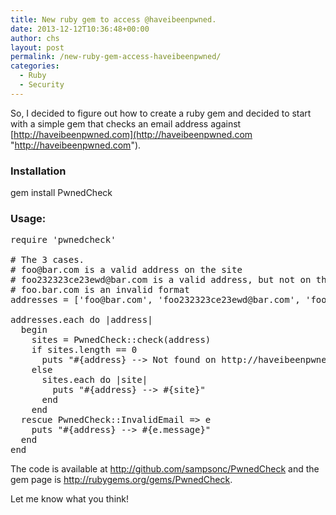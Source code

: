 ```yaml
---
title: New ruby gem to access @haveibeenpwned.
date: 2013-12-12T10:36:48+00:00
author: chs
layout: post
permalink: /new-ruby-gem-access-haveibeenpwned/
categories:
  - Ruby
  - Security
---
```

So, I decided to figure out how to create a ruby gem and decided to start with a simple gem that checks an email address against [http://haveibeenpwned.com](http://haveibeenpwned.com "http://haveibeenpwned.com").

### Installation

gem install PwnedCheck

### Usage:

<pre lang="ruby" line="1">require 'pwnedcheck'

# The 3 cases.
# foo@bar.com is a valid address on the site
# foo232323ce23ewd@bar.com is a valid address, but not on the site
# foo.bar.com is an invalid format
addresses = ['foo@bar.com', 'foo232323ce23ewd@bar.com', 'foo.bar.com']

addresses.each do |address|
  begin
    sites = PwnedCheck::check(address)
    if sites.length == 0
      puts "#{address} --> Not found on http://haveibeenpwned.com"
    else
      sites.each do |site|
        puts "#{address} --> #{site}"
      end
    end
  rescue PwnedCheck::InvalidEmail => e
    puts "#{address} --> #{e.message}"
  end
end
</pre>

The code is available at <a href="http://github.com/sampsonc/PwnedCheck" title="http://github.com/sampsonc/PwnedCheck" target="_blank">http://github.com/sampsonc/PwnedCheck</a> and the gem page is <a href="http://rubygems.org/gems/PwnedCheck" title="http://rubygems.org/gems/PwnedCheck" target="_blank">http://rubygems.org/gems/PwnedCheck</a>.

Let me know what you think!

